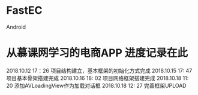 # FastEC
Android
# 从慕课网学习的电商APP 进度记录在此
2018.10.12 17：26 项目结构建立，基本框架的初始化方式完成
2018.10.15 17: 47 项目基本骨架搭建完成
2018.10.16 18: 02 项目网络框架搭建完成
2018.10.18 11: 20 添加AVLoadingView作为加载对话框
2018.10.18 12: 27 完善框架UPLOAD